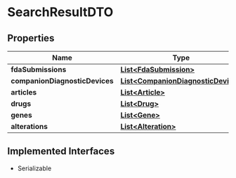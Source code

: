 

# SearchResultDTO


## Properties

Name | Type | Description | Notes
------------ | ------------- | ------------- | -------------
**fdaSubmissions** | [**List&lt;FdaSubmission&gt;**](FdaSubmission.md) |  |  [optional]
**companionDiagnosticDevices** | [**List&lt;CompanionDiagnosticDevice&gt;**](CompanionDiagnosticDevice.md) |  |  [optional]
**articles** | [**List&lt;Article&gt;**](Article.md) |  |  [optional]
**drugs** | [**List&lt;Drug&gt;**](Drug.md) |  |  [optional]
**genes** | [**List&lt;Gene&gt;**](Gene.md) |  |  [optional]
**alterations** | [**List&lt;Alteration&gt;**](Alteration.md) |  |  [optional]


## Implemented Interfaces

* Serializable


